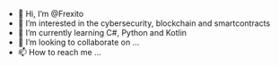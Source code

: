 - 👋 Hi, I’m @Frexito
- 👀 I’m interested in the cybersecurity, blockchain and smartcontracts
- 🌱 I’m currently learning C#, Python and Kotlin
- 💞️ I’m looking to collaborate on ...
- 📫 How to reach me ...

<!---
Frexito/Frexito is a ✨ special ✨ repository because its `README.md` (this file) appears on your GitHub profile.
You can click the Preview link to take a look at your changes.
--->
